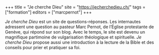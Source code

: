+++
title = "Je cherche Dieu"
site = "https://jecherchedieu.ch/"
tags = ["formation"]
editors = ["marcpernot"]
+++

*Je cherche Dieu* est un site de questions-réponses. Les internautes adressent une question au pasteur Marc Pernot, de l’Église protestante de Genève, qui répond sur son blog. Avec le temps, le site est devenu un magnifique partimoine de vulgarisation théologique et spirituelle. *Je cherche Dieu* propose aussi une introduction à la lecture de la Bible et des conseils pour prier et pratiquer sa foi.
